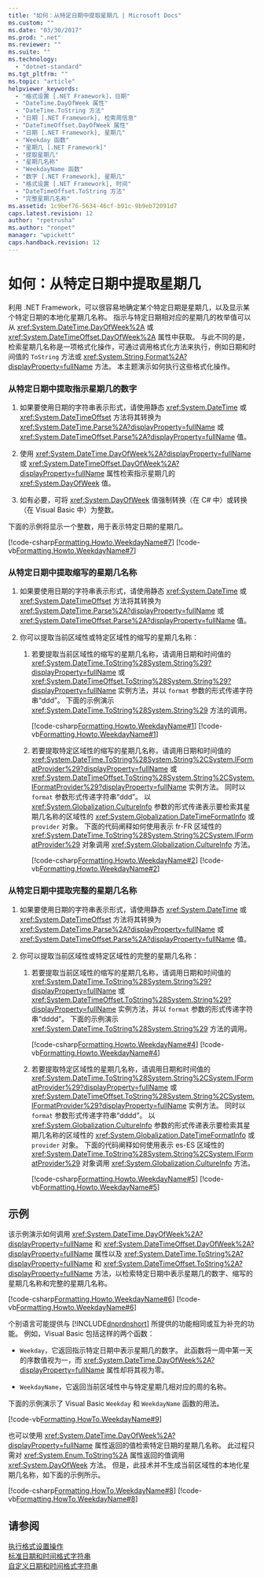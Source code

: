 ```yaml
---
title: "如何：从特定日期中提取星期几 | Microsoft Docs"
ms.custom: ""
ms.date: "03/30/2017"
ms.prod: ".net"
ms.reviewer: ""
ms.suite: ""
ms.technology: 
  - "dotnet-standard"
ms.tgt_pltfrm: ""
ms.topic: "article"
helpviewer_keywords: 
  - "格式设置 [.NET Framework]，日期"
  - "DateTime.DayOfWeek 属性"
  - "DateTime.ToString 方法"
  - "日期 [.NET Framework], 检索周信息"
  - "DateTimeOffset.DayOfWeek 属性"
  - "日期 [.NET Framework], 星期几"
  - "Weekday 函数"
  - "星期几 [.NET Framework]"
  - "提取星期几"
  - "星期几名称"
  - "WeekdayName 函数"
  - "数字 [.NET Framework], 星期几"
  - "格式设置 [.NET Framework], 时间"
  - "DateTimeOffset.ToString 方法"
  - "完整星期几名称"
ms.assetid: 1c9bef76-5634-46cf-b91c-9b9eb72091d7
caps.latest.revision: 12
author: "rpetrusha"
ms.author: "ronpet"
manager: "wpickett"
caps.handback.revision: 12
---
```

# 如何：从特定日期中提取星期几
利用 .NET Framework，可以很容易地确定某个特定日期是星期几，以及显示某个特定日期的本地化星期几名称。 指示与特定日期相对应的星期几的枚举值可以从 <xref:System.DateTime.DayOfWeek%2A> 或 <xref:System.DateTimeOffset.DayOfWeek%2A> 属性中获取。 与此不同的是，检索星期几名称是一项格式化操作，可通过调用格式化方法来执行，例如日期和时间值的 `ToString` 方法或 <xref:System.String.Format%2A?displayProperty=fullName> 方法。 本主题演示如何执行这些格式化操作。  
  
### 从特定日期中提取指示星期几的数字  
  
1.  如果要使用日期的字符串表示形式，请使用静态 <xref:System.DateTime> 或 <xref:System.DateTimeOffset> 方法将其转换为 <xref:System.DateTime.Parse%2A?displayProperty=fullName> 或 <xref:System.DateTimeOffset.Parse%2A?displayProperty=fullName> 值。  
  
2.  使用 <xref:System.DateTime.DayOfWeek%2A?displayProperty=fullName> 或 <xref:System.DateTimeOffset.DayOfWeek%2A?displayProperty=fullName> 属性检索指示星期几的 <xref:System.DayOfWeek> 值。  
  
3.  如有必要，可将 <xref:System.DayOfWeek> 值强制转换（在 C\# 中）或转换（在 Visual Basic 中）为整数。  
  
 下面的示例将显示一个整数，用于表示特定日期的星期几。  
  
 [!code-csharp[Formatting.Howto.WeekdayName#7](../../../samples/snippets/csharp/VS_Snippets_CLR/Formatting.HowTo.WeekdayName/cs/weekdaynumber7.cs#7)]
 [!code-vb[Formatting.Howto.WeekdayName#7](../../../samples/snippets/visualbasic/VS_Snippets_CLR/Formatting.HowTo.WeekdayName/vb/weekdaynumber7.vb#7)]  
  
### 从特定日期中提取缩写的星期几名称  
  
1.  如果要使用日期的字符串表示形式，请使用静态 <xref:System.DateTime> 或 <xref:System.DateTimeOffset> 方法将其转换为 <xref:System.DateTime.Parse%2A?displayProperty=fullName> 或 <xref:System.DateTimeOffset.Parse%2A?displayProperty=fullName> 值。  
  
2.  你可以提取当前区域性或特定区域性的缩写的星期几名称：  
  
    1.  若要提取当前区域性的缩写的星期几名称，请调用日期和时间值的 <xref:System.DateTime.ToString%28System.String%29?displayProperty=fullName> 或 <xref:System.DateTimeOffset.ToString%28System.String%29?displayProperty=fullName> 实例方法，并以 `format` 参数的形式传递字符串“ddd”。 下面的示例演示 <xref:System.DateTime.ToString%28System.String%29> 方法的调用。  
  
         [!code-csharp[Formatting.Howto.WeekdayName#1](../../../samples/snippets/csharp/VS_Snippets_CLR/Formatting.HowTo.WeekdayName/cs/abbrname1.cs#1)]
         [!code-vb[Formatting.Howto.WeekdayName#1](../../../samples/snippets/visualbasic/VS_Snippets_CLR/Formatting.HowTo.WeekdayName/vb/abbrname1.vb#1)]  
  
    2.  若要提取特定区域性的缩写的星期几名称，请调用日期和时间值的 <xref:System.DateTime.ToString%28System.String%2CSystem.IFormatProvider%29?displayProperty=fullName> 或 <xref:System.DateTimeOffset.ToString%28System.String%2CSystem.IFormatProvider%29?displayProperty=fullName> 实例方法。 同时以 `format` 参数形式传递字符串“ddd”。 以 <xref:System.Globalization.CultureInfo> 参数的形式传递表示要检索其星期几名称的区域性的 <xref:System.Globalization.DateTimeFormatInfo> 或 `provider` 对象。 下面的代码阐释如何使用表示 fr\-FR 区域性的 <xref:System.DateTime.ToString%28System.String%2CSystem.IFormatProvider%29> 对象调用 <xref:System.Globalization.CultureInfo> 方法。  
  
         [!code-csharp[Formatting.Howto.WeekdayName#2](../../../samples/snippets/csharp/VS_Snippets_CLR/Formatting.HowTo.WeekdayName/cs/abbrname2.cs#2)]
         [!code-vb[Formatting.Howto.WeekdayName#2](../../../samples/snippets/visualbasic/VS_Snippets_CLR/Formatting.HowTo.WeekdayName/vb/abbrname2.vb#2)]  
  
### 从特定日期中提取完整的星期几名称  
  
1.  如果要使用日期的字符串表示形式，请使用静态 <xref:System.DateTime> 或 <xref:System.DateTimeOffset> 方法将其转换为 <xref:System.DateTime.Parse%2A?displayProperty=fullName> 或 <xref:System.DateTimeOffset.Parse%2A?displayProperty=fullName> 值。  
  
2.  你可以提取当前区域性或特定区域性的完整的星期几名称：  
  
    1.  若要提取当前区域性的缩写的星期几名称，请调用日期和时间值的 <xref:System.DateTime.ToString%28System.String%29?displayProperty=fullName> 或 <xref:System.DateTimeOffset.ToString%28System.String%29?displayProperty=fullName> 实例方法，并以 `format` 参数的形式传递字符串“dddd”。 下面的示例演示 <xref:System.DateTime.ToString%28System.String%29> 方法的调用。  
  
         [!code-csharp[Formatting.Howto.WeekdayName#4](../../../samples/snippets/csharp/VS_Snippets_CLR/Formatting.HowTo.WeekdayName/cs/fullname4.cs#4)]
         [!code-vb[Formatting.Howto.WeekdayName#4](../../../samples/snippets/visualbasic/VS_Snippets_CLR/Formatting.HowTo.WeekdayName/vb/fullname4.vb#4)]  
  
    2.  若要提取特定区域性的星期几名称，请调用日期和时间值的 <xref:System.DateTime.ToString%28System.String%2CSystem.IFormatProvider%29?displayProperty=fullName> 或 <xref:System.DateTimeOffset.ToString%28System.String%2CSystem.IFormatProvider%29?displayProperty=fullName> 实例方法。 同时以 `format` 参数形式传递字符串“dddd”。 以 <xref:System.Globalization.CultureInfo> 参数的形式传递表示要检索其星期几名称的区域性的 <xref:System.Globalization.DateTimeFormatInfo> 或 `provider` 对象。 下面的代码阐释如何使用表示 es\-ES 区域性的 <xref:System.DateTime.ToString%28System.String%2CSystem.IFormatProvider%29> 对象调用 <xref:System.Globalization.CultureInfo> 方法。  
  
         [!code-csharp[Formatting.Howto.WeekdayName#5](../../../samples/snippets/csharp/VS_Snippets_CLR/Formatting.HowTo.WeekdayName/cs/fullname5.cs#5)]
         [!code-vb[Formatting.Howto.WeekdayName#5](../../../samples/snippets/visualbasic/VS_Snippets_CLR/Formatting.HowTo.WeekdayName/vb/fullname5.vb#5)]  
  
## 示例  
 该示例演示如何调用 <xref:System.DateTime.DayOfWeek%2A?displayProperty=fullName> 和 <xref:System.DateTimeOffset.DayOfWeek%2A?displayProperty=fullName> 属性以及 <xref:System.DateTime.ToString%2A?displayProperty=fullName> 和 <xref:System.DateTimeOffset.ToString%2A?displayProperty=fullName> 方法，以检索特定日期中表示星期几的数字、缩写的星期几名称和完整的星期几名称。  
  
 [!code-csharp[Formatting.Howto.WeekdayName#6](../../../samples/snippets/csharp/VS_Snippets_CLR/Formatting.HowTo.WeekdayName/cs/example6.cs#6)]
 [!code-vb[Formatting.Howto.WeekdayName#6](../../../samples/snippets/visualbasic/VS_Snippets_CLR/Formatting.HowTo.WeekdayName/vb/example6.vb#6)]  
  
 个别语言可能提供与 [!INCLUDE[dnprdnshort](../../../includes/dnprdnshort-md.md)] 所提供的功能相同或互为补充的功能。 例如，Visual Basic 包括这样的两个函数：  
  
-   `Weekday`，它返回指示特定日期中表示星期几的数字。 此函数将一周中第一天的序数值视为一，而 <xref:System.DateTime.DayOfWeek%2A?displayProperty=fullName> 属性却将其视为零。  
  
-   `WeekdayName`，它返回当前区域性中与特定星期几相对应的周的名称。  
  
 下面的示例演示了 Visual Basic `Weekday` 和 `WeekdayName` 函数的用法。  
  
 [!code-vb[Formatting.HowTo.WeekdayName#9](../../../samples/snippets/visualbasic/VS_Snippets_CLR/Formatting.HowTo.WeekdayName/vb/example9.vb#9)]  
  
 也可以使用 <xref:System.DateTime.DayOfWeek%2A?displayProperty=fullName> 属性返回的值检索特定日期的星期几名称。 此过程只需对 <xref:System.Enum.ToString%2A> 属性返回的值调用 <xref:System.DayOfWeek> 方法。 但是，此技术并不生成当前区域性的本地化星期几名称，如下面的示例所示。  
  
 [!code-csharp[Formatting.HowTo.WeekdayName#8](../../../samples/snippets/csharp/VS_Snippets_CLR/Formatting.HowTo.WeekdayName/cs/Howto1.cs#8)]
 [!code-vb[Formatting.HowTo.WeekdayName#8](../../../samples/snippets/visualbasic/VS_Snippets_CLR/Formatting.HowTo.WeekdayName/vb/Howto1.vb#8)]  
  
## 请参阅  
 [执行格式设置操作](../../../docs/standard/base-types/performing-formatting-operations.md)   
 [标准日期和时间格式字符串](../../../docs/standard/base-types/standard-date-and-time-format-strings.md)   
 [自定义日期和时间格式字符串](../../../docs/standard/base-types/custom-date-and-time-format-strings.md)